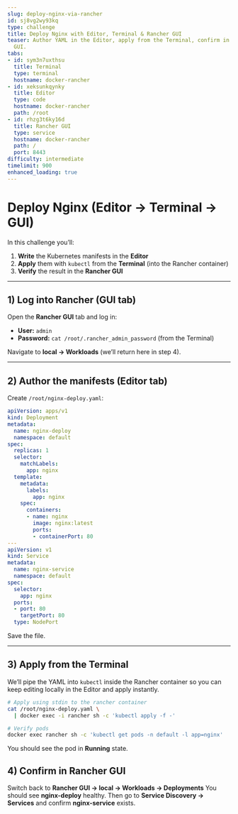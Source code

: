 ```yaml
---
slug: deploy-nginx-via-rancher
id: sj8vg2wy93kq
type: challenge
title: Deploy Nginx with Editor, Terminal & Rancher GUI
teaser: Author YAML in the Editor, apply from the Terminal, confirm in the Rancher
  GUI.
tabs:
- id: sym3n7uxthsu
  title: Terminal
  type: terminal
  hostname: docker-rancher
- id: xeksunkqynky
  title: Editor
  type: code
  hostname: docker-rancher
  path: /root
- id: rhzg3t6ky16d
  title: Rancher GUI
  type: service
  hostname: docker-rancher
  path: /
  port: 8443
difficulty: intermediate
timelimit: 900
enhanced_loading: true
---
```


# Deploy Nginx (Editor → Terminal → GUI)

In this challenge you’ll:
1) **Write** the Kubernetes manifests in the **Editor**
2) **Apply** them with `kubectl` from the **Terminal** (into the Rancher container)
3) **Verify** the result in the **Rancher GUI**

---

## 1) Log into Rancher (GUI tab)

Open the **Rancher GUI** tab and log in:

- **User:** `admin`
- **Password:** `cat /root/.rancher_admin_password` (from the Terminal)

Navigate to **local → Workloads** (we’ll return here in step 4).

---

## 2) Author the manifests (Editor tab)

Create `/root/nginx-deploy.yaml`:

```yaml
apiVersion: apps/v1
kind: Deployment
metadata:
  name: nginx-deploy
  namespace: default
spec:
  replicas: 1
  selector:
    matchLabels:
      app: nginx
  template:
    metadata:
      labels:
        app: nginx
    spec:
      containers:
      - name: nginx
        image: nginx:latest
        ports:
        - containerPort: 80
---
apiVersion: v1
kind: Service
metadata:
  name: nginx-service
  namespace: default
spec:
  selector:
    app: nginx
  ports:
  - port: 80
    targetPort: 80
  type: NodePort
```
Save the file.

---

## 3) Apply from the Terminal

We’ll pipe the YAML into `kubectl` inside the Rancher container so you can keep editing locally in the Editor and apply instantly.

```bash
# Apply using stdin to the rancher container
cat /root/nginx-deploy.yaml \
  | docker exec -i rancher sh -c 'kubectl apply -f -'

# Verify pods
docker exec rancher sh -c 'kubectl get pods -n default -l app=nginx'
```

You should see the pod in **Running** state.

## 4) Confirm in Rancher GUI

Switch back to **Rancher GUI → local → Workloads → Deployments**
You should see **nginx-deploy** healthy.
Then go to **Service Discovery → Services** and confirm **nginx-service** exists.
